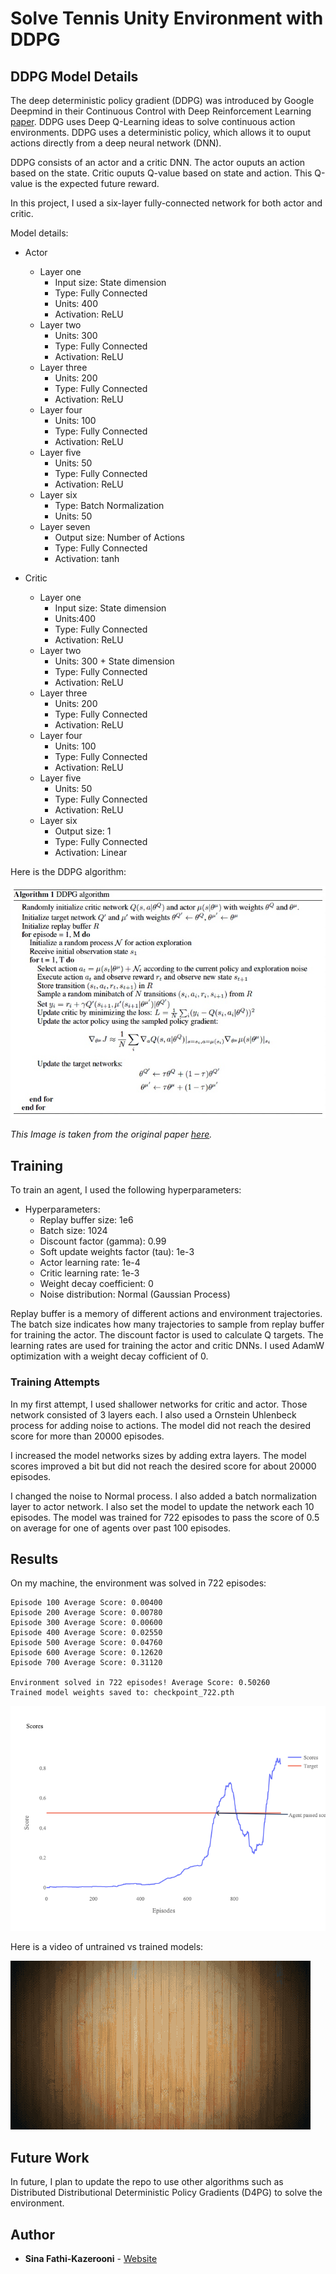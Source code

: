 # Solve Tennis Unity Environment with DDPG

## DDPG Model Details

The deep deterministic policy gradient (DDPG) was introduced by Google Deepmind in their Continuous Control with Deep Reinforcement Learning [paper](https://arxiv.org/abs/1509.02971). DDPG uses Deep Q-Learning ideas to solve continuous action environments. DDPG uses a deterministic policy, which allows it to ouput actions directly from a deep neural network (DNN).


DDPG consists of an actor and a critic DNN. The actor ouputs an action based on the state. Critic ouputs Q-value based on state and action. This Q-value is the expected future reward.

In this project, I used a six-layer fully-connected network for both actor and critic.

Model details:

- Actor
    - Layer one
        - Input size: State dimension
        - Type: Fully Connected
        - Units: 400
        - Activation: ReLU
    - Layer two
        - Units: 300
        - Type: Fully Connected
        - Activation: ReLU
    - Layer three
        - Units: 200
        - Type: Fully Connected
        - Activation: ReLU
    - Layer four
        - Units: 100
        - Type: Fully Connected
        - Activation: ReLU
    - Layer five
        - Units: 50
        - Type: Fully Connected
        - Activation: ReLU
    - Layer six
        - Type: Batch Normalization
        - Units: 50
    - Layer seven
        - Output size: Number of Actions
        - Type: Fully Connected
        - Activation: tanh


- Critic
    - Layer one
        - Input size: State dimension
        - Units:400
        - Type: Fully Connected
        - Activation: ReLU
    - Layer two
        - Units: 300 + State dimension
        - Type: Fully Connected
        - Activation: ReLU
    - Layer three
        - Units: 200
        - Type: Fully Connected
        - Activation: ReLU
    - Layer four
        - Units: 100
        - Type: Fully Connected
        - Activation: ReLU
    - Layer five
        - Units: 50
        - Type: Fully Connected
        - Activation: ReLU
    - Layer six
        - Output size: 1
        - Type: Fully Connected
        - Activation: Linear

Here is the DDPG algorithm:

![DDPG](images/ddpg.jpg)

*This Image is taken from the original paper [here](https://arxiv.org/abs/1509.02971).*

## Training

To train an agent, I used the following hyperparameters:

- Hyperparameters:
    - Replay buffer size: 1e6
    - Batch size: 1024
    - Discount factor (gamma): 0.99
    - Soft update weights factor (tau): 1e-3
    - Actor learning rate: 1e-4
    - Critic learning rate: 1e-3
    - Weight decay coefficient: 0
    - Noise distribution: Normal (Gaussian Process)

Replay buffer is a memory of different actions and environment trajectories. The batch size indicates how many trajectories to sample from replay buffer for training the actor. The discount factor is used to calculate Q targets. The learning rates are used for training the actor and critic DNNs. I used AdamW optimization with a weight decay cofficient of 0.

### Training Attempts

In my first attempt, I used shallower networks for critic and actor. Those network consisted of 3 layers each. I also used a Ornstein Uhlenbeck process for adding noise to actions. The model did not reach the desired score for more than 20000 episodes. 

I increased the model networks sizes by adding extra layers. The model scores improved a bit but did not reach the desired score for about 20000 episodes.

I changed the noise to Normal process. I also added a batch normalization layer to actor network. I also set the model to update the network each 10 episodes. The model was trained for 722 episodes to pass the score of 0.5 on average for one of agents over past 100 episodes.

## Results

On my machine, the environment was solved in 722 episodes:

```
Episode 100	Average Score: 0.00400
Episode 200	Average Score: 0.00780
Episode 300	Average Score: 0.00600
Episode 400	Average Score: 0.02550
Episode 500	Average Score: 0.04760
Episode 600	Average Score: 0.12620
Episode 700	Average Score: 0.31120

Environment solved in 722 episodes!	Average Score: 0.50260
Trained model weights saved to: checkpoint_722.pth

```

![Trained Model Scores](images/train_scores.png)

Here is a video of untrained vs trained models:

[![Watch the video](images/thumbnail.gif)](https://youtu.be/EXans1mpJBs)

## Future Work

In future, I plan to update the repo to use other algorithms such as Distributed Distributional Deterministic Policy Gradients (D4PG) to solve the environment.

## Author
  - **Sina Fathi-Kazerooni** - 
    [Website](https://sinafathi.com)
